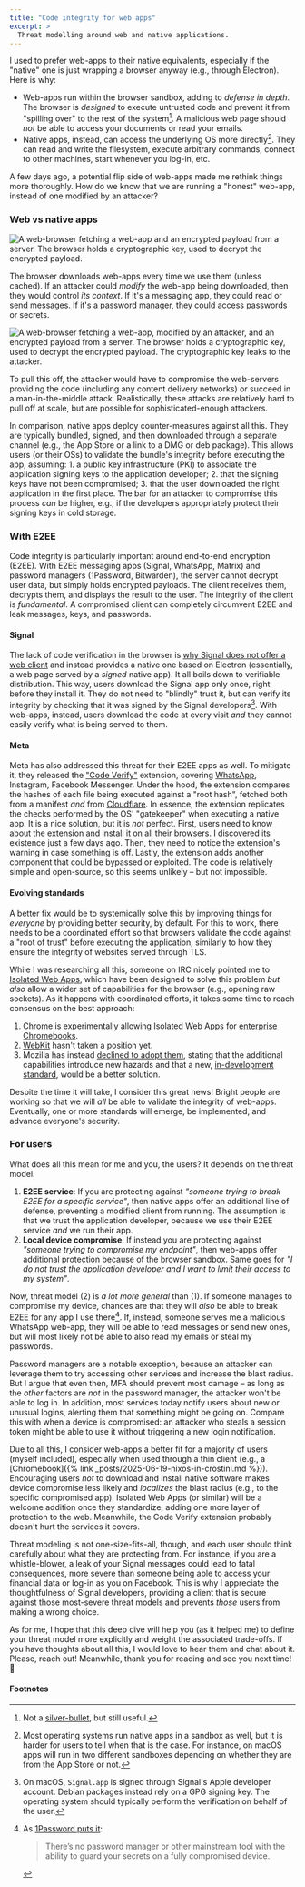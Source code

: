 ```yaml
---
title: "Code integrity for web apps"
excerpt: >
  Threat modelling around web and native applications.
---
```


I used to prefer web-apps to their native equivalents, especially if the
"native" one is just wrapping a browser anyway (e.g., through Electron). Here
is why:

- Web-apps run within the browser sandbox, adding to _defense in depth_. The
  browser is _designed_ to execute untrusted code and prevent it from "spilling
  over" to the rest of the system[^silver_bullet]. A malicious web page should
  _not_ be able to access your documents or read your emails.
- Native apps, instead, can access the underlying OS more directly[^sandbox].
  They can read and write the filesystem, execute arbitrary commands, connect
  to other machines, start whenever you log-in, etc.

[^silver_bullet]: Not a [silver-bullet][0], but still useful.
[^sandbox]: Most operating systems run native apps in a sandbox as well, but it is
         harder for users to tell when that is the case. For instance,
         on macOS apps will run in two different sandboxes depending on whether
         they are from the App Store or not.

A few days ago, a potential flip side of web-apps made me rethink things more
thoroughly. How do we know that we are running a "honest" web-app, instead of
one modified by an attacker?

### Web vs native apps

<picture class="text-align-center" markdown="1">
  <source srcset="{% link images/web-app-light.svg %}" media="(prefers-color-scheme: light)">
  <source srcset="{% link images/web-app-dark.svg %}" media="(prefers-color-scheme: dark)">
  <img src="{% link images/web-app-dark.svg %}" alt="A web-browser fetching a web-app and an encrypted payload from a server. The browser holds a cryptographic key, used to decrypt the encrypted payload." class="centered">
</picture>

The browser downloads web-apps every time we use them (unless cached). If an
attacker could _modify_ the web-app being downloaded, then they would control
_its context_. If it's a messaging app, they could read or send messages. If
it's a password manager, they could access passwords or secrets.

<picture class="text-align-center" markdown="1">
  <source srcset="{% link images/attacker-app-light.svg %}" media="(prefers-color-scheme: light)">
  <source srcset="{% link images/attacker-app-dark.svg %}" media="(prefers-color-scheme: dark)">
  <img src="{% link images/attacker-app-dark.svg %}" alt="A web-browser fetching a web-app, modified by an attacker, and an encrypted payload from a server. The browser holds a cryptographic key, used to decrypt the encrypted payload. The cryptographic key leaks to the attacker." class="centered">
</picture>

To pull this off, the attacker would have to compromise the web-servers
providing the code (including any content delivery networks) or succeed in a
man-in-the-middle attack. Realistically, these attacks are relatively hard to
pull off at scale, but are possible for sophisticated-enough attackers.

In comparison, native apps deploy counter-measures against all this. They are
typically bundled, signed, and then downloaded through a separate channel
(e.g., the App Store or a link to a DMG or deb package). This allows users (or
their OSs) to validate the bundle's integrity before executing the app,
assuming: 1. a public key infrastructure (PKI) to associate the application
signing keys to the application developer; 2. that the signing keys have not
been compromised; 3. that the user downloaded the right application in the
first place. The bar for an attacker to compromise this process _can_ be
higher, e.g., if the developers appropriately protect their signing keys in
cold storage.

### With E2EE

Code integrity is particularly important around end-to-end encryption (E2EE).
With E2EE messaging apps (Signal, WhatsApp, Matrix) and password managers
(1Password, Bitwarden), the server cannot decrypt user data, but simply holds
encrypted payloads. The client receives them, decrypts them, and displays the
result to the user. The integrity of the client is _fundamental_. A compromised
client can completely circumvent E2EE and leak messages, keys, and passwords.

#### Signal

The lack of code verification in the browser is [why Signal does not offer a
web client][4] and instead provides a native one based on Electron
(essentially, a web page served by a _signed_ native app). It all boils down to
verifiable distribution. This way, users download the Signal app only once,
right before they install it. They do not need to "blindly" trust it, but can
verify its integrity by checking that it was signed by the Signal developers[^signal].
With web-apps, instead, users download the code at every visit _and_ they
cannot easily verify what is being served to them.

[^signal]:
    On macOS, `Signal.app` is signed through Signal's Apple developer account.
    Debian packages instead rely on a GPG signing key. The operating system should
    typically perform the verification on behalf of the user.

#### Meta

Meta has also addressed this threat for their E2EE apps as well. To mitigate
it, they released the ["Code Verify"][5] extension, covering [WhatsApp][1],
Instagram, Facebook Messenger. Under the hood, the extension compares the
hashes of each file being executed against a "root hash", fetched both from a
manifest _and_ from [Cloudflare][2]. In essence, the extension replicates the
checks performed by the OS' "gatekeeper" when executing a native app. It is a
nice solution, but it is _not_ perfect. First, users need to know about the
extension and install it on all their browsers. I discovered its existence just
a few days ago. Then, they need to notice the extension's warning in case
something is off. Lastly, the extension adds another component that could be
bypassed or exploited. The code is relatively simple and open-source, so this
seems unlikely – but not impossible.

#### Evolving standards

A better fix would be to systemically solve this by improving things for
_everyone_ by providing better security, by default. For this to work, there
needs to be a coordinated effort so that browsers validate the code against a
"root of trust" before executing the application, similarly to how they ensure
the integrity of websites served through TLS.

While I was researching all this, someone on IRC nicely pointed me to [Isolated
Web Apps][6], which have been designed to solve this problem _but also_ allow a
wider set of capabilities for the browser (e.g., opening raw sockets). As it
happens with coordinated efforts, it takes some time to reach consensus on the
best approach:

1. Chrome is experimentally allowing Isolated Web Apps for [enterprise
   Chromebooks][7].
1. [WebKit][3] hasn't taken a position yet.
1. Mozilla has instead [declined to adopt them][8], stating that the
   additional capabilities introduce new hazards and that a new,
   [in-development standard][9], would be a better solution.

Despite the time it will take, I consider this great news! Bright people
are working so that we will _all_ be able to validate the integrity of
web-apps. Eventually, one or more standards will emerge, be implemented, and
advance everyone's security.

### For users

What does all this mean for me and you, the users? It depends on the threat
model.

1. **E2EE service**: If you are protecting against _"someone trying to break
   E2EE for a specific service"_, then native apps offer an additional line of
   defense, preventing a modified client from running. The assumption is that
   we trust the application developer, because we use their E2EE service _and_
   we run their app.
1. **Local device compromise**: If instead you are protecting against _"someone
   trying to compromise my endpoint"_, then web-apps offer additional
   protection because of the browser sandbox. Same goes for _"I do not trust
   the application developer and I want to limit their access to my system"_.

Now, threat model (2) is _a lot more general_ than (1). If someone manages to
compromise my device, chances are that they will _also_ be able to break E2EE
for any app I use there[^1p]. If, instead, someone serves me a malicious WhatsApp
web-app, they will be able to read messages or send new ones, but will most
likely not be able to also read my emails or steal my passwords.

[^1p]: As [1Password puts it](https://blog.1password.com/local-threats-device-protections/):

     > There’s no password manager or other mainstream tool with the ability to
     guard your secrets on a fully compromised device.

Password managers are a notable exception, because an attacker can leverage
them to try accessing other services and increase the blast radius. But I argue
that even then, MFA should prevent most damage – as long as the _other_ factors
are _not_ in the password manager, the attacker won't be able to log in. In
addition, most services today notify users about new or unusual logins,
alerting them that something might be going on. Compare this with when a device
is compromised: an attacker who steals a session token might be able to use it
without triggering a new login notification.

Due to all this, I consider web-apps a better fit for a majority of users
(myself included), especially when used through a thin client (e.g., a
[Chromebook]({% link _posts/2025-06-19-nixos-in-crostini.md %})). Encouraging
users _not_ to download and install native software makes device compromise
less likely and _localizes_ the blast radius (e.g., to the specific compromised
app). Isolated Web Apps (or similar) will be a welcome addition once they
standardize, adding one more layer of protection to the web. Meanwhile, the
Code Verify extension probably doesn't hurt the services it covers.

Threat modeling is not one-size-fits-all, though, and each user should think
carefully about what they are protecting from. For instance, if you are a
whistle-blower, a leak of your Signal messages could lead to fatal
consequences, more severe than someone being able to access your financial data
or log-in as you on Facebook. This is why I appreciate the thoughtfulness of
Signal developers, providing a client that is secure against those most-severe
threat models and prevents _those_ users from making a wrong choice.

As for me, I hope that this deep dive will help you (as it helped me) to define
your threat model more explicitly and weight the associated trade-offs. If you
have thoughts about all this, I would love to hear them and chat about it.
Please, reach out! Meanwhile, thank you for reading and see you next time! 👋

#### Footnotes

[0]: https://nvd.nist.gov/vuln/detail/CVE-2025-6558
[1]: https://faq.whatsapp.com/1210420136490135/?cms_platform=web
[2]: https://blog.cloudflare.com/cloudflare-verifies-code-whatsapp-web-serves-users/
[3]: https://github.com/WebKit/standards-positions/issues/184
[4]: https://www.reddit.com/r/privacy/comments/uwpoyb/comment/i9tj457/
[5]: https://github.com/facebookincubator/meta-code-verify
[6]: https://github.com/WICG/isolated-web-apps
[7]: https://chromeos.dev/en/web/isolated-web-apps
[8]: https://github.com/mozilla/standards-positions/issues/799
[9]: https://github.com/mozilla/standards-positions/issues/799#issuecomment-2861412906
